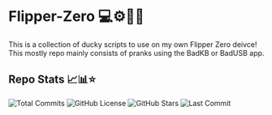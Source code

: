 # Flipper-Zero 💻⚙️🧑‍💻

This is a collection of ducky scripts to use on my own Flipper Zero deivce! This mostly repo mainly consists of pranks using the BadKB or BadUSB app.

## Repo Stats 📈📊⭐

![Total Commits](https://badgen.net/github/commits/jayden-hobbs/Flipper-Zero?style=flat-square&color=ff69b4&label=Total%20Commits)
![GitHub License](https://img.shields.io/github/license/jayden-hobbs/Flipper-Zero?style=flat-square&color=greenlogo=open-source-initiative&label=License)
![GitHub Stars](https://img.shields.io/github/stars/jayden-hobbs/Flipper-Zero?style=flat-square&color=yellow&logo=github&label=Stars)
![Last Commit](https://img.shields.io/github/last-commit/jayden-hobbs/Flipper-Zero?style=flat-square&color=blue&logo=git&label=Last%20Commit)



